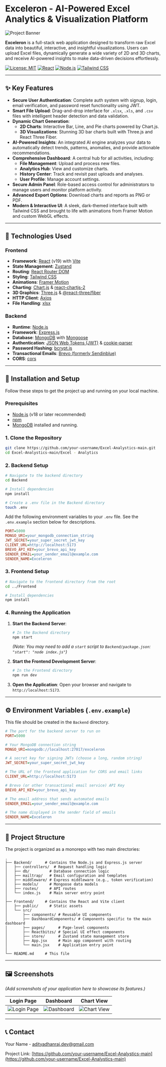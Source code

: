 # Exceleron - AI-Powered Excel Analytics & Visualization Platform

![Project Banner](https://via.placeholder.com/1200x300.png?text=Exceleron+Project+Banner)

**Exceleron** is a full-stack web application designed to transform raw Excel data into beautiful, interactive, and insightful visualizations. Users can upload Excel files, dynamically generate a wide variety of 2D and 3D charts, and receive AI-powered insights to make data-driven decisions effortlessly.

[![License: MIT](https://img.shields.io/badge/License-MIT-yellow.svg)](https://opensource.org/licenses/MIT)
[![React](https://img.shields.io/badge/React-19-blue?logo=react)](https://reactjs.org/)
[![Node.js](https://img.shields.io/badge/Node.js-20.x-green?logo=node.js)](https://nodejs.org/)
[![Tailwind CSS](https://img.shields.io/badge/Tailwind_CSS-4-38B2AC?logo=tailwind-css)](https://tailwindcss.com/)

---

## ✨ Key Features

- **Secure User Authentication**: Complete auth system with signup, login, email verification, and password reset functionality using JWT.
- **Smart File Upload**: Drag-and-drop interface for `.xlsx`, `.xls`, and `.csv` files with intelligent header detection and data validation.
- **Dynamic Chart Generation**:
    - **2D Charts**: Interactive Bar, Line, and Pie charts powered by Chart.js.
    - **3D Visualizations**: Stunning 3D bar charts built with Three.js and React Three Fiber.
- **AI-Powered Insights**: An integrated AI engine analyzes your data to automatically detect trends, patterns, anomalies, and provide actionable recommendations.
- **Comprehensive Dashboard**: A central hub for all activities, including:
    - **File Management**: Upload and process new files.
    - **Analytics Hub**: View and customize charts.
    - **History Center**: Track and revisit past uploads and analyses.
    - **User Profile**: Manage account settings.
- **Secure Admin Panel**: Role-based access control for administrators to manage users and monitor platform activity.
- **Advanced Export Options**: Download charts and reports as PNG or PDF.
- **Modern & Interactive UI**: A sleek, dark-themed interface built with Tailwind CSS and brought to life with animations from Framer Motion and custom WebGL effects.

---

## 🚀 Technologies Used

### Frontend

- **Framework**: [React](https://reactjs.org/) (v19) with [Vite](https://vitejs.dev/)
- **State Management**: [Zustand](https://github.com/pmndrs/zustand)
- **Routing**: [React Router DOM](https://reactrouter.com/)
- **Styling**: [Tailwind CSS](https://tailwindcss.com/)
- **Animations**: [Framer Motion](https://www.framer.com/motion/)
- **Charting**: [Chart.js](https://www.chartjs.org/) & [react-chartjs-2](https://react-chartjs-2.js.org/)
- **3D Graphics**: [Three.js](https://threejs.org/) & [@react-three/fiber](https://docs.pmnd.rs/react-three-fiber/getting-started/introduction)
- **HTTP Client**: [Axios](https://axios-http.com/)
- **File Handling**: [xlsx](https://github.com/SheetJS/sheetjs)

### Backend

- **Runtime**: [Node.js](https://nodejs.org/)
- **Framework**: [Express.js](https://expressjs.com/)
- **Database**: [MongoDB](https://www.mongodb.com/) with [Mongoose](https://mongoosejs.com/)
- **Authentication**: [JSON Web Tokens (JWT)](https://jwt.io/) & [cookie-parser](https://github.com/expressjs/cookie-parser)
- **Password Hashing**: [bcrypt.js](https://github.com/dcodeIO/bcrypt.js)
- **Transactional Emails**: [Brevo (formerly Sendinblue)](https://www.brevo.com/)
- **CORS**: [cors](https://github.com/expressjs/cors)

---

## 🔧 Installation and Setup

Follow these steps to get the project up and running on your local machine.

### Prerequisites

- [Node.js](https://nodejs.org/en/download/) (v18 or later recommended)
- [npm](https://www.npmjs.com/get-npm)
- [MongoDB](https://www.mongodb.com/try/download/community) installed and running.

### 1. Clone the Repository

```bash
git clone https://github.com/your-username/Excel-Analystics-main.git
cd Excel-Analystics-main/Excel - Analytics
```

### 2. Backend Setup

```bash
# Navigate to the backend directory
cd Backend

# Install dependencies
npm install

# Create a .env file in the Backend directory
touch .env
```

Add the following environment variables to your `.env` file. See the `.env.example` section below for descriptions.

```ini
PORT=5000
MONGO_URI=your_mongodb_connection_string
JWT_SECRET=your_super_secret_jwt_key
CLIENT_URL=http://localhost:5173
BREVO_API_KEY=your_brevo_api_key
SENDER_EMAIL=your_sender_email@example.com
SENDER_NAME=Exceleron
```

### 3. Frontend Setup

```bash
# Navigate to the frontend directory from the root
cd ../Frontend

# Install dependencies
npm install
```

### 4. Running the Application

1.  **Start the Backend Server**:
    ```bash
    # In the Backend directory
    npm start
    ```
    *(Note: You may need to add a `start` script to `Backend/package.json`: `"start": "node index.js"`)*

2.  **Start the Frontend Development Server**:
    ```bash
    # In the Frontend directory
    npm run dev
    ```

3.  **Open the Application**:
    Open your browser and navigate to `http://localhost:5173`.

---

## ⚙️ Environment Variables (`.env.example`)

This file should be created in the `Backend` directory.

```ini
# The port for the backend server to run on
PORT=5000

# Your MongoDB connection string
MONGO_URI=mongodb://localhost:27017/exceleron

# A secret key for signing JWTs (choose a long, random string)
JWT_SECRET=your_super_secret_jwt_key

# The URL of the frontend application for CORS and email links
CLIENT_URL=http://localhost:5173

# Brevo (or other transactional email service) API Key
BREVO_API_KEY=your_brevo_api_key

# The email address that sends automated emails
SENDER_EMAIL=your_sender_email@example.com

# The name displayed in the sender field of emails
SENDER_NAME=Exceleron
```

---

## 📂 Project Structure

The project is organized as a monorepo with two main directories:

```
.
├── Backend/      # Contains the Node.js and Express.js server
│   ├── controllers/  # Request handling logic
│   ├── db/         # Database connection logic
│   ├── mailtrap/   # Email configuration and templates
│   ├── middleware/ # Express middleware (e.g., token verification)
│   ├── models/     # Mongoose data models
│   ├── routes/     # API routes
│   └── index.js    # Main server entry point
│
├── Frontend/     # Contains the React and Vite client
│   ├── public/     # Static assets
│   └── src/
│       ├── components/ # Reusable UI components
│       ├── DashboardComponents/ # Components specific to the main dashboard
│       ├── pages/      # Page-level components
│       ├── Reactbitzs/ # Special UI effect components
│       ├── store/      # Zustand state management store
│       ├── App.jsx     # Main app component with routing
│       └── main.jsx    # Application entry point
│
└── README.md     # This file
```

---

## 🖼️ Screenshots

*(Add screenshots of your application here to showcase its features.)*

| Login Page | Dashboard | Chart View |
| :---: | :---: | :---: |
| ![Login Page](https://via.placeholder.com/400x300.png?text=Login+Page) | ![Dashboard](https://via.placeholder.com/400x300.png?text=Dashboard) | ![Chart View](https://via.placeholder.com/400x300.png?text=Chart+View) |

---

## 📞 Contact

Your Name - [adityadhanraj.dev@gmail.com](mailto:youremail@example.com)

Project Link: [https://github.com/your-username/Excel-Analystics-main](https://github.com/your-username/Excel-Analystics-main)
